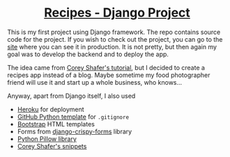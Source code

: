 # <center>[Recipes - Django Project](https://mikebayt-django-recipes.herokuapp.com)</center>

This is my first project using Django framework. The repo contains source code for the project. If you wish to check out the project, you can go to the [site](https://mikebayt-django-recipes.herokuapp.com) where you can see it in production. It is not pretty, but then again my goal was to develop the backend and to deploy the app.

The idea came from
[Corey Shafer's tutorial](https://www.youtube.com/playlist?list=PL-osiE80TeTtoQCKZ03TU5fNfx2UY6U4p),
but I decided to create a recipes app instead of a blog. Maybe sometime
my food photographer friend will use it and start up a whole business, who knows...

Anyway, apart from Django itself, I also used

- [Heroku](https://mikebayt-django-recipes.herokuapp.com) for deployment
- [GitHub Python template](https://github.com/github/gitignore/blob/main/Python.gitignore) for `.gitignore`
- [Bootstrap](https://getbootstrap.com/) HTML templates
- Forms from [django-crispy-forms](https://github.com/django-crispy-forms/django-crispy-forms) library
- [Python Pillow library](https://pillow.readthedocs.io/en/stable/)
- [Corey Shafer's snippets](https://github.com/CoreyMSchafer/code_snippets/tree/master/Django_Blog/snippets)
